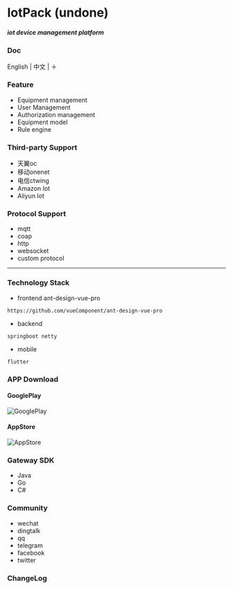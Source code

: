 # IotPack (undone)

##### iot device management platform

### Doc
English | 中文 | ＋

### Feature
- Equipment management
- User Management
- Authorization management
- Equipment model
- Rule engine

### Third-party Support
- 天翼oc
- 移动onenet
- 电信ctwing
- Amazon Iot
- Aliyun Iot

### Protocol Support
- mqtt
- coap
- http
- websocket
- custom protocol

---
### Technology Stack
- frontend  ant-design-vue-pro
```
https://github.com/vueComponent/ant-design-vue-pro
```
- backend 
```
springboot netty
```
- mobile
```
flutter
```

### APP Download
#### GooglePlay
![GooglePlay]("./doc/android_qrcode.png")

#### AppStore
![AppStore]("./doc/ios_qrcode.png")

### Gateway SDK
- Java
- Go
- C#

### Community
- wechat
- dingtalk
- qq
- telegram
- facebook
- twitter


### ChangeLog
